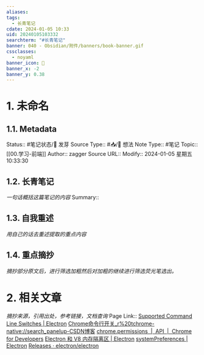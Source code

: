 ```yaml
---
aliases: 
tags:
  - 长青笔记
cdate: 2024-01-05 10:33
uid: 20240105103332
searchterm: "#长青笔记"
banner: 040 - Obsidian/附件/banners/book-banner.gif
cssclasses:
  - noyaml
banner_icon: 💌
banner_x: -2
banner_y: 0.38
---
```


# 1. 未命名

## 1.1. Metadata

Status:: #笔记状态/🌱 发芽
Source Type:: #📥/💭 想法 
Note Type:: #笔记
Topic:: [[00.学习-前端]]
Author:: zagger
Source URL::
Modify:: 2024-01-05 星期五 10:33:30

## 1.2. 长青笔记

_一句话概括这篇笔记的内容_
Summary::

## 1.3. 自我重述

_用自己的话去重述提取的重点内容_

## 1.4. 重点摘抄

_摘抄部分原文后，进行筛选加粗然后对加粗的继续进行筛选荧光笔选出。_

# 2. 相关文章

_摘抄来源，引用出处，参考链接，文档查询_
Page Link::
[Supported Command Line Switches | Electron](https://www.electronjs.org/docs/latest/api/command-line-switches#--auth-server-whitelisturl)
[Chrome命令行开关\_r%20tchrome-native://search\_panelup-CSDN博客](https://blog.csdn.net/lilongsy/article/details/132299125)
[chrome.permissions  |  API  |  Chrome for Developers](https://developer.chrome.com/docs/extensions/reference/api/permissions?hl=zh-cn#step_1_decide_which_permissions_are_required_and_which_are_optional)
[Electron 和 V8 内存隔离区 | Electron](https://www.electronjs.org/zh/blog/v8-memory-cage)
[systemPreferences | Electron](https://www.electronjs.org/docs/latest/api/system-preferences)
[Releases · electron/electron](https://github.com/electron/electron/releases?page=90)